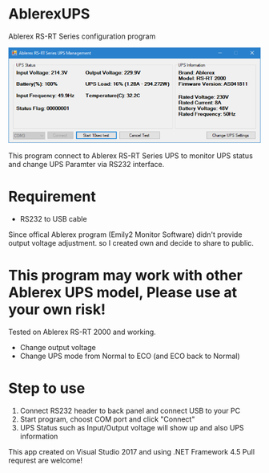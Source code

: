 # AblerexUPS
Ablerex RS-RT Series configuration program

![Program Screenshot](https://raw.githubusercontent.com/nProtect/AblerexUPS/master/screenshot.png)

This program connect to Ablerex RS-RT Series UPS to monitor UPS status and change UPS Paramter via RS232 interface.

# Requirement
- RS232 to USB cable

Since offical Ablerex program (Emily2 Monitor Software) didn't provide output voltage adjustment.
so I created own and decide to share to public.

# This program may work with other Ablerex UPS model, Please use at your own risk!

Tested on Ablerex RS-RT 2000 and working.
- Change output voltage
- Change UPS mode from Normal to ECO (and ECO back to Normal)

# Step to use
1. Connect RS232 header to back panel and connect USB to your PC
2. Start program, choost COM port and click "Connect"
3. UPS Status such as Input/Output voltage will show up and also UPS information

This app created on Visual Studio 2017 and using .NET Framework 4.5
Pull requrest are welcome!
